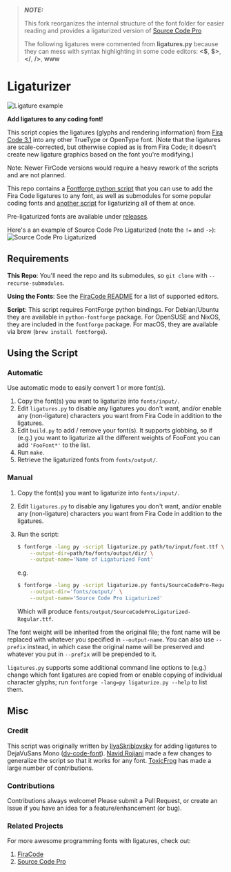 > **_NOTE:_**
>
> This fork reorganizes the internal structure of the font folder for easier reading and provides a ligaturized version of [Source Code Pro](https://github.com/adobe-fonts/source-code-pro)
>
> The following ligatures were commented from **ligatures.py** because they can mess with syntax highlighting in some code editors: **<\$**, **$>**, **</**, **/>**, **www**

# Ligaturizer

![Ligature example](images/banner.png)

**Add ligatures to any coding font!**

This script copies the ligatures (glyphs and rendering information) from [Fira Code 3.1](https://github.com/tonsky/FiraCode) into any other TrueType or OpenType font. (Note that the ligatures are scale-corrected, but otherwise copied as is from Fira Code; it doesn't create new ligature graphics based on the font you're modifying.)

Note: Newer FirCode versions would require a heavy rework of the scripts and are not planned.

This repo contains a [Fontforge python script](ligaturize.py) that you can use to add the Fira Code ligatures to any font, as well as submodules for some popular coding fonts and [another script](build.py) for ligaturizing all of them at once.

Pre-ligaturized fonts are available under [releases](https://github.com/kenijo/Ligaturizer/releases).

Here's a an example of Source Code Pro Ligaturized (note the `!=` and `->`):
![Source Code Pro Ligaturized](images/source_code_pro.png)

## Requirements

**This Repo**: You'll need the repo and its submodules, so `git clone` with `--recurse-submodules`.

**Using the Fonts**: See the [FiraCode README](https://github.com/tonsky/FiraCode) for a list of supported editors.

**Script**: This script requires FontForge python bindings. For Debian/Ubuntu they are available in `python-fontforge` package. For OpenSUSE and NixOS, they are included in the `fontforge` package. For macOS, they are available via brew (`brew install fontforge`).

## Using the Script

### Automatic

Use automatic mode to easily convert 1 or more font(s).

1. Copy the font(s) you want to ligaturize into `fonts/input/`.
1. Edit `ligatures.py` to disable any ligatures you don't want, and/or enable any (non-ligature) characters you want from Fira Code in addition to the ligatures.
1. Edit `build.py` to add / remove your font(s). It supports globbing, so if (e.g.) you want to ligaturize all the different weights of FooFont you can add `'FooFont*'` to the list.
1. Run `make`.
1. Retrieve the ligaturized fonts from `fonts/output/`.

### Manual

1. Copy the font(s) you want to ligaturize into `fonts/input/`.
1. Edit `ligatures.py` to disable any ligatures you don't want, and/or enable any (non-ligature) characters you want from Fira Code in addition to the ligatures.
1. Run the script:

    ```bash
    $ fontforge -lang py -script ligaturize.py path/to/input/font.ttf \
        --output-dir=path/to/fonts/output/dir/ \
        --output-name='Name of Ligaturized Font'
    ```

    e.g.

    ```bash
    $ fontforge -lang py -script ligaturize.py fonts/SourceCodePro-Regular.ttf \
        --output-dir='fonts/output/' \
        --output-name='Source Code Pro Ligaturized'
    ```

    Which will produce `fonts/output/SourceCodeProLigaturized-Regular.ttf`.

The font weight will be inherited from the original file; the font name will be replaced with whatever you specified in `--output-name`. You can also use `--prefix` instead, in which case the original name will be preserved and whatever you put in `--prefix` will be prepended to it.

`ligatures.py` supports some additional command line options to (e.g.) change which font ligatures are copied from or enable copying of individual character glyphs; run `fontforge -lang=py ligaturize.py --help` to list them.

## Misc

### Credit

This script was originally written by [IlyaSkriblovsky](https://github.com/IlyaSkriblovsky) for adding ligatures to DejaVuSans Mono ([dv-code-font](https://github.com/IlyaSkriblovsky/dv-code-font)). [Navid Rojiani](https://github.com/rojiani) made a few changes to generalize the script so that it works for any font. [ToxicFrog](https://github.com/ToxicFrog) has made a large number of contributions.

### Contributions

Contributions always welcome! Please submit a Pull Request, or create an Issue if you have an idea for a feature/enhancement (or bug).

### Related Projects

For more awesome programming fonts with ligatures, check out:

1. [FiraCode](https://github.com/tonsky/FiraCode)
2. [Source Code Pro](https://github.com/adobe-fonts/source-code-pro)
